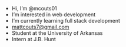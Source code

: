 - Hi, I’m @mcouts01
- I’m interested in web development
- I’m currently learning full stack development
- mattcouts7@gmail.com
- Student at the University of Arkansas
- Intern at J.B. Hunt
